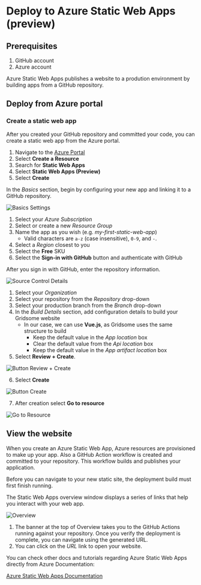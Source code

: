# Deploy to Azure Static Web Apps (preview)

## Prerequisites

1. GitHub account
2. Azure account

Azure Static Web Apps publishes a website to a prodution environment by building apps from a GitHub repository.

## Deploy from Azure portal

### Create a static web app

After you created your GitHub repository and committed your code, you can create a static web app from the Azure portal.

1. Navigate to the [Azure Portal](https://portal.azure.com)
2. Select **Create a Resource**
3. Search for **Static Web Apps**
4. Select **Static Web Apps (Preview)**
5. Select **Create**

In the *Basics* section, begin by configuring your new app and linking it to a GitHub repository.

![Basics Settings](https://docs.microsoft.com/en-us/azure/static-web-apps/media/getting-started-portal/basics-tab.png "Basics Settings")

1. Select your *Azure Subscription*
2. Select or create a new *Resource Group*
3. Name the app as you wish (e.g. *my-first-static-web-app*)
   - Valid characters are ```a-z``` (case insensitive), ```0-9```, and ```-```.
4. Select a *Region* closest to you
5. Select the **Free** SKU
6. Select the **Sign-in with GitHub** button and authenticate with GitHub

After you sign in with GitHub, enter the repository information.

![Source Control Details](https://docs.microsoft.com/en-us/azure/static-web-apps/media/getting-started-portal/repository-details.png "Source Control Details")

1. Select your *Organization*
2. Select your repository from the *Repository* drop-down
3. Select your production branch from the *Branch* drop-down
4. In the *Build Details* section, add configuration details to build your Gridsome website
   - In our case, we can use **Vue.js**, as Gridsome uses the same structure to build
     - Keep the default value in the *App location* box
     - Clear the default value from the *Api location* box
     - Keep the default value in the *App artifact location* box
5. Select **Review + Create**.

![Button Review + Create](https://docs.microsoft.com/en-us/azure/static-web-apps/media/getting-started-portal/review-create.png "Button Review + Create")

6. Select **Create**

![Button Create](https://docs.microsoft.com/en-us/azure/static-web-apps/media/getting-started-portal/create-button.png "Button Create")

7. After creation select **Go to resource**

![Go to Resource](https://docs.microsoft.com/en-us/azure/static-web-apps/media/getting-started-portal/resource-button.png "Go to resource")

## View the website

When you create an Azure Static Web App, Azure resources are provisioned to make up your app. Also a GitHub Action workflow is created and committed to your repository. This workflow builds and publishes your application.

Before you can navigate to your new static site, the deployment build must first finish running.

The Static Web Apps overview window displays a series of links that help you interact with your web app.

![Overview](https://docs.microsoft.com/en-us/azure/static-web-apps/media/getting-started/overview-window.png "Overview")

1. The banner at the top of Overview takes you  to the GitHub Actions running against your repository. Once you verify the deployment is complete, you can navigate using the generated URL.
2. You can click on the *URL* link to open your website.

You can check other docs and tutorials regarding Azure Static Web Apps directly from Azure Documentation:

[Azure Static Web Apps Documentation](https://docs.microsoft.com/en-us/azure/static-web-apps/)
